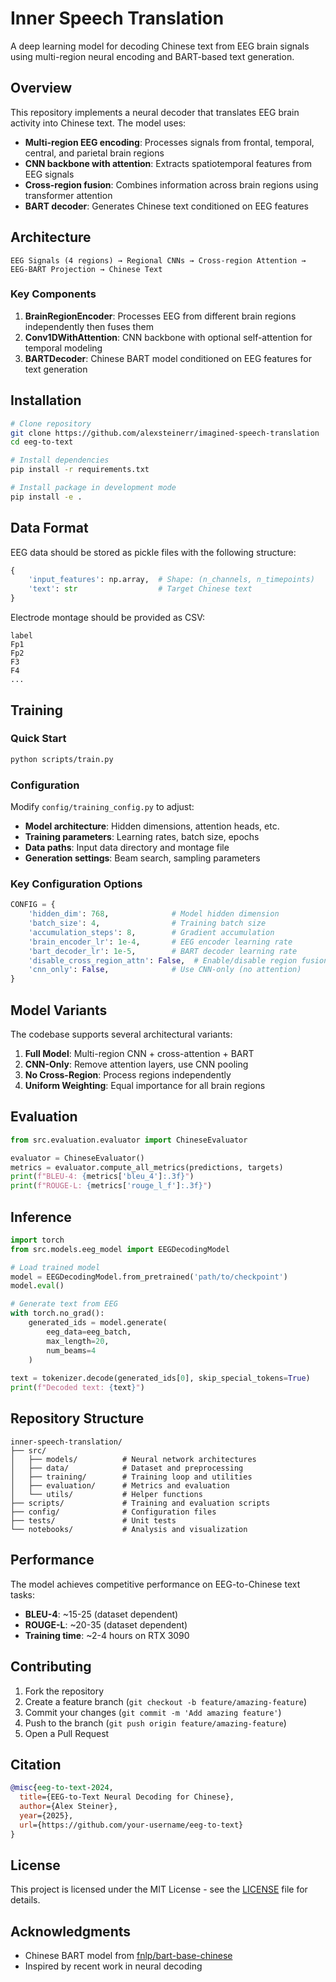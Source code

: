 # Inner Speech Translation

A deep learning model for decoding Chinese text from EEG brain signals using multi-region neural encoding and BART-based text generation.

## Overview

This repository implements a neural decoder that translates EEG brain activity into Chinese text. The model uses:

- **Multi-region EEG encoding**: Processes signals from frontal, temporal, central, and parietal brain regions
- **CNN backbone with attention**: Extracts spatiotemporal features from EEG signals
- **Cross-region fusion**: Combines information across brain regions using transformer attention
- **BART decoder**: Generates Chinese text conditioned on EEG features

## Architecture

```
EEG Signals (4 regions) → Regional CNNs → Cross-region Attention → EEG-BART Projection → Chinese Text
```

### Key Components

1. **BrainRegionEncoder**: Processes EEG from different brain regions independently then fuses them
2. **Conv1DWithAttention**: CNN backbone with optional self-attention for temporal modeling
3. **BARTDecoder**: Chinese BART model conditioned on EEG features for text generation

## Installation

```bash
# Clone repository
git clone https://github.com/alexsteinerr/imagined-speech-translation
cd eeg-to-text

# Install dependencies
pip install -r requirements.txt

# Install package in development mode
pip install -e .
```

## Data Format

EEG data should be stored as pickle files with the following structure:

```python
{
    'input_features': np.array,  # Shape: (n_channels, n_timepoints)
    'text': str                  # Target Chinese text
}
```

Electrode montage should be provided as CSV:
```csv
label
Fp1
Fp2
F3
F4
...
```

## Training

### Quick Start

```bash
python scripts/train.py
```

### Configuration

Modify `config/training_config.py` to adjust:

- **Model architecture**: Hidden dimensions, attention heads, etc.
- **Training parameters**: Learning rates, batch size, epochs
- **Data paths**: Input data directory and montage file
- **Generation settings**: Beam search, sampling parameters

### Key Configuration Options

```python
CONFIG = {
    'hidden_dim': 768,              # Model hidden dimension
    'batch_size': 4,                # Training batch size
    'accumulation_steps': 8,        # Gradient accumulation
    'brain_encoder_lr': 1e-4,       # EEG encoder learning rate
    'bart_decoder_lr': 1e-5,        # BART decoder learning rate
    'disable_cross_region_attn': False,  # Enable/disable region fusion
    'cnn_only': False,              # Use CNN-only (no attention)
}
```

## Model Variants

The codebase supports several architectural variants:

1. **Full Model**: Multi-region CNN + cross-attention + BART
2. **CNN-Only**: Remove attention layers, use CNN pooling
3. **No Cross-Region**: Process regions independently
4. **Uniform Weighting**: Equal importance for all brain regions

## Evaluation

```python
from src.evaluation.evaluator import ChineseEvaluator

evaluator = ChineseEvaluator()
metrics = evaluator.compute_all_metrics(predictions, targets)
print(f"BLEU-4: {metrics['bleu_4']:.3f}")
print(f"ROUGE-L: {metrics['rouge_l_f']:.3f}")
```

## Inference

```python
import torch
from src.models.eeg_model import EEGDecodingModel

# Load trained model
model = EEGDecodingModel.from_pretrained('path/to/checkpoint')
model.eval()

# Generate text from EEG
with torch.no_grad():
    generated_ids = model.generate(
        eeg_data=eeg_batch,
        max_length=20,
        num_beams=4
    )
    
text = tokenizer.decode(generated_ids[0], skip_special_tokens=True)
print(f"Decoded text: {text}")
```

## Repository Structure

```
inner-speech-translation/
├── src/
│   ├── models/          # Neural network architectures
│   ├── data/            # Dataset and preprocessing
│   ├── training/        # Training loop and utilities
│   ├── evaluation/      # Metrics and evaluation
│   └── utils/           # Helper functions
├── scripts/             # Training and evaluation scripts
├── config/              # Configuration files
├── tests/               # Unit tests
└── notebooks/           # Analysis and visualization
```

## Performance

The model achieves competitive performance on EEG-to-Chinese text tasks:

- **BLEU-4**: ~15-25 (dataset dependent)
- **ROUGE-L**: ~20-35 (dataset dependent)
- **Training time**: ~2-4 hours on RTX 3090

## Contributing

1. Fork the repository
2. Create a feature branch (`git checkout -b feature/amazing-feature`)
3. Commit your changes (`git commit -m 'Add amazing feature'`)
4. Push to the branch (`git push origin feature/amazing-feature`)
5. Open a Pull Request

## Citation

```bibtex
@misc{eeg-to-text-2024,
  title={EEG-to-Text Neural Decoding for Chinese},
  author={Alex Steiner},
  year={2025},
  url={https://github.com/your-username/eeg-to-text}
}
```

## License

This project is licensed under the MIT License - see the [LICENSE](LICENSE) file for details.

## Acknowledgments

- Chinese BART model from [fnlp/bart-base-chinese](https://huggingface.co/fnlp/bart-base-chinese)
- Inspired by recent work in neural decoding